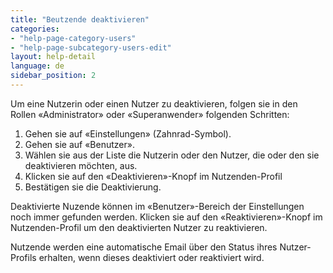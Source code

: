 ```yaml
---
title: "Beutzende deaktivieren"
categories:
- "help-page-category-users"
- "help-page-subcategory-users-edit"
layout: help-detail
language: de
sidebar_position: 2
---
```


Um eine Nutzerin oder einen Nutzer zu deaktivieren, folgen sie in den Rollen &laquo;Administrator&raquo; oder &laquo;Superanwender&raquo; folgenden Schritten:

1.	Gehen sie auf &laquo;Einstellungen&raquo; (Zahnrad-Symbol).
2.	Gehen sie auf &laquo;Benutzer&raquo;.
3.	Wählen sie aus der Liste die Nutzerin oder den Nutzer, die oder den sie deaktivieren möchten, aus.
4.	Klicken sie auf den &laquo;Deaktivieren&raquo;-Knopf im Nutzenden-Profil
5.	Bestätigen sie die Deaktivierung.

Deaktivierte Nuzende können im &laquo;Benutzer&raquo;-Bereich der Einstellungen noch immer gefunden werden. Klicken sie auf den &laquo;Reaktivieren&raquo;-Knopf im Nutzenden-Profil um den deaktivierten Nutzer zu reaktivieren.

Nutzende werden eine automatische Email über den Status ihres Nutzer-Profils erhalten, wenn dieses deaktiviert oder reaktiviert wird.